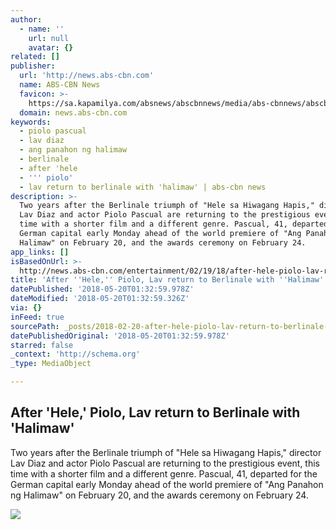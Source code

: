 ```yaml
---
author:
  - name: ''
    url: null
    avatar: {}
related: []
publisher:
  url: 'http://news.abs-cbn.com'
  name: ABS-CBN News
  favicon: >-
    https://sa.kapamilya.com/absnews/abscbnnews/media/abs-cbnnews/abscbnmaster/newsfavicon.png
  domain: news.abs-cbn.com
keywords:
  - piolo pascual
  - lav diaz
  - ang panahon ng halimaw
  - berlinale
  - after 'hele
  - ''' piolo'
  - lav return to berlinale with 'halimaw' | abs-cbn news
description: >-
  Two years after the Berlinale triumph of "Hele sa Hiwagang Hapis," director
  Lav Diaz and actor Piolo Pascual are returning to the prestigious event, this
  time with a shorter film and a different genre. Pascual, 41, departed for the
  German capital early Monday ahead of the world premiere of "Ang Panahon ng
  Halimaw" on February 20, and the awards ceremony on February 24.
app_links: []
isBasedOnUrl: >-
  http://news.abs-cbn.com/entertainment/02/19/18/after-hele-piolo-lav-return-to-berlinale-with-halimaw
title: 'After ''Hele,'' Piolo, Lav return to Berlinale with ''Halimaw'''
datePublished: '2018-05-20T01:32:59.978Z'
dateModified: '2018-05-20T01:32:59.326Z'
via: {}
inFeed: true
sourcePath: _posts/2018-02-20-after-hele-piolo-lav-return-to-berlinale-with-halimaw.md
datePublishedOriginal: '2018-05-20T01:32:59.978Z'
starred: false
_context: 'http://schema.org'
_type: MediaObject

---
```

<article style=""><h1>After 'Hele,' Piolo, Lav return to Berlinale with 'Halimaw'</h1><p>Two years after the Berlinale triumph of "Hele sa Hiwagang Hapis," director Lav Diaz and actor Piolo Pascual are returning to the prestigious event, this time with a shorter film and a different genre. Pascual, 41, departed for the German capital early Monday ahead of the world premiere of "Ang Panahon ng Halimaw" on February 20, and the awards ceremony on February 24.</p><img src="https://sa.kapamilya.com/absnews/abscbnnews/media/2018/entertainment/02/19/piolo-021918.jpg?ext=.jpg" /></article>